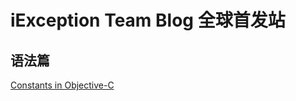 # iException Team Blog 全球首发站

## 语法篇
[Constants in Objective-C](https://github.com/iException/iBlog/issues/1)
